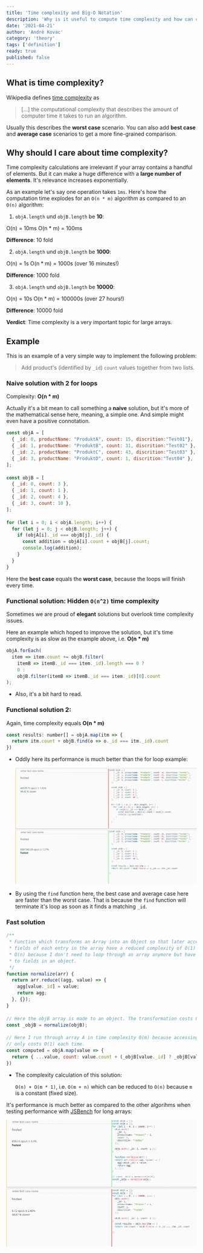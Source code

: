 ```yaml
---
title: 'Time complexity and Big-O Notation'
description: 'Why is it useful to compute time complexity and how can code be improved to achieve better time complexity?'
date: '2021-04-21'
author: 'André Kovac'
category: 'theory'
tags: ['definition']
ready: true
published: false
---
```


## What is time complexity?

Wikipedia defines [time complexity](https://en.wikipedia.org/wiki/Time_complexity) as

> [...] the computational complexity that describes the amount of computer time it takes to run an algorithm.

Usually this describes the **worst case** scenario. You can also add **best case** and **average case** scenarios to get a more fine-grained comparison.

## Why should I care about time complexity?

Time complexity calculations are irrelevant if your array contains a handful of elements.
But it can make a huge difference with a **large number of elements**. It's relevance increases exponentially.

As an example let's say one operation takes `1ms`. Here's how the computation time explodes for an `O(n * m)` algorithm as compared to an `O(n)` algorithm:

1. `objA.length` und `objB.length` be **10**:

  O(n) = 10ms
  O(n * m) = 100ms

  **Difference**: 10 fold

2. `objA.length` und `objB.length` be **1000**:

  O(n) = 1s
  O(n * m) = 1000s (over 16 minutes!)

  **Difference**: 1000 fold

3. `objA.length` und `objB.length` be **10000**:

  O(n) = 10s
  O(n * m) = 100000s (over 27 hours!)

  **Difference**: 10000 fold

**Verdict**: Time complexity is a very important topic for large arrays.

## Example

This is an example of a very simple way to implement the following problem:

> Add product's (identified by `_id`) `count` values together from two lists.

### Naive solution with 2 for loops

Complexity: **O(n * m)**

Actually it's a bit mean to call something a **naive** solution, but it's more of the mathematical sense here, meaning, a simple one. And simple might even have a positive connotation.

```js
const objA = [
  { _id: 0, productName: "ProduktA", count: 15, discrition:"Test01"},
  { _id: 1, productName: "ProduktB", count: 31, discrition:"Test02" },
  { _id: 2, productName: "ProduktC", count: 43, discrition:"Test03" },
  { _id: 3, productName: "ProduktD", count: 1, discrition:"Test04" },
];

const objB = [
  { _id: 0, count: 3 },
  { _id: 1, count: 1 },
  { _id: 2, count: 4 },
  { _id: 3, count: 10 },
];

for (let i = 0; i < objA.length; i++) {
  for (let j = 0; j < objB.length; j++) {
    if (objA[i]._id === objB[j]._id) {
      const addition = objA[i].count + objB[j].count;
      console.log(addition);
    }
  }
}
```

Here the **best case** equals the **worst case**, because the loops will finish every time.

### Functional solution: Hidden `O(n^2)` time complexity

Sometimes we are proud of **elegant** solutions but overlook time complexity issues.

Here an example which hoped to improve the solution, but it's time complexity is as slow as the example above, i.e. **O(n * m)**

```js
objA.forEach(
  item => item.count += objB.filter(
    itemB => itemB._id === item._id).length === 0 ?
    0 :
    objB.filter(itemB => itemB._id === item._id)[0].count
);
```

- Also, it's a bit hard to read.

### Functional solution 2:

Again, time complexity equals **O(n * m)**

```js
const results: number[] = objA.map(itm => {
  return itm.count + objB.find(o => o._id === itm._id).count
})
```

- Oddly here its performance is much better than the for loop example:

  ![](./time_complexity_01.png)

- By using the `find` function here, the best case and average case here are faster than the worst case. That is because the `find` function will terminate it's loop as soon as it finds a matching `_id`.

### Fast solution

```js
/**
 * Function which transforms an Array into an Object so that later access to the
 * fields of each entry in the array have a reduced complexity of O(1) instead of
 * O(n) because I don't need to loop through an array anymore but have direct access
 * to fields in an object.
 */
function normalize(arr) {
  return arr.reduce((agg, value) => {
    agg[value._id] = value;
    return agg;
  }, {});
}

// Here the objB array is made to an object. The transformation costs O(n).
const _objB = normalize(objB);

// Here I run through array A in time complexity 0(m) because accessing _objB
// only costs O(1) each time.
const computed = objA.map(value => {
  return { ...value, count: value.count + (_objB[value._id] ? _objB[value._id].count : 0) };
})
```

- The complexity calculation of this solution:

  `O(n) + O(m * 1)`, i.e. `O(m + n)` which can be reduced to `O(n)` because `m` is a constant (fixed size).

It's performance is much better as compared to the other algorihms when testing performance with [JSBench](https://jsbench.me/) for long arrays:

![](./time_complexity_03.png)